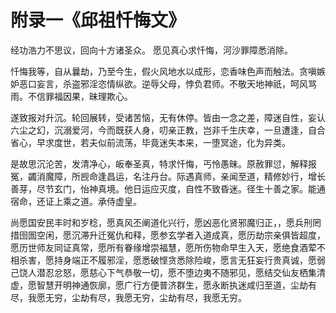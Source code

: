 # 附录一《邱祖忏悔文》

经功浩力不思议，回向十方诸圣众。
愿见真心求忏悔，河沙罪障悉消除。

忏悔我等，自从曩劫，乃至今生，假火风地水以成形，恋香味色声而触法。贪嗔嫉妒恶口妄言，杀盗邪淫恣情纵欲。逆辱父母，悖负君师。不敬天地神祇，呵风骂雨。不信罪福因果，昧理欺心。

遂致报对升沉。轮回展转，受诸苦恼，无有休停。皆由一念之差，障迷自性，妄认六尘之幻，沉溺爱河，今而既获人身，叨亲正教，岂非千生庆幸，一旦遭逢，自合省心，早求度世，若夫似前流荡，毕竟迷失本来，一堕冥途，化为异类。

是故思沉沦苦，发清净心，皈奉圣真，特求忏悔，丐怜愚昧。原赦罪愆，解释报冤，蠲消魔障，所觊命逢昌运，名注丹台。际遇真师，亲闻至道，精修妙行，增长善芽，尽节玄门，怡神真境。他日运应灭度，自性不致昏迷。径生十善之家。能通宿命，还证上乘之道。承侍虚皇。

尚愿国安民丰时和岁稔，愿真风丕阐道化兴行，愿凶恶化贤邪魔归正，，愿兵刑罔措囹圄空闲，愿沉滞升迁冤仇和释，愿参玄学者入道成真，愿历劫宗亲俱皆超度，愿历世师友同证真常，愿所有眷缘增崇福慧，愿所伤物命早生入天，愿绝食酒荤不相杀害，愿持身端正不履邪淫，愿悉破悭贪悉除险峻，愿言无狂妄行贵真诚，愿弱己饶人潜忍忿怒，愿慈心下气恭敬一切，愿不堕边夷不随邪见，愿结交仙友栖集清虚，愿智慧开明神通恢廓，愿广行方便普济群生，愿永断执迷咸归至道，尘劫有尽，我愿无穷，尘劫有尽，我愿无穷，尘劫有尽，我愿无穷。
